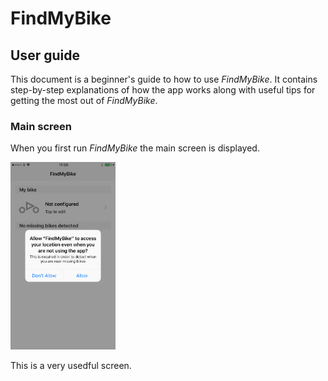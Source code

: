 # FindMyBike

## User guide

This document is a beginner's guide to how to use *FindMyBike*. It contains step-by-step explanations of how the app works along with useful tips for getting the most out of *FindMyBike*.

### Main screen

When you first run *FindMyBike* the main screen is displayed.

<img src="images/full/01.png" height="300">

This is a very usedful screen.
